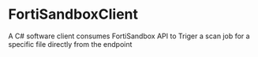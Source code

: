 # FortiSandboxClient
A C# software client consumes FortiSandbox API to Triger a scan job for a specific file directly from the endpoint 
